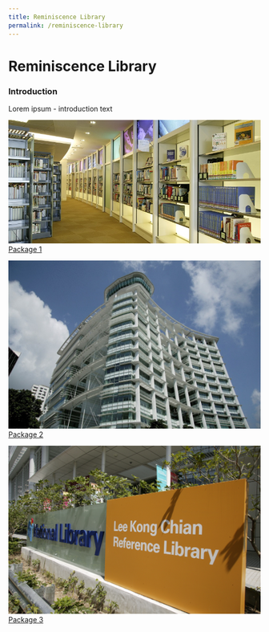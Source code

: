 ```yaml
---
title: Reminiscence Library
permalink: /reminiscence-library
---
```

# Reminiscence Library

### Introduction

Lorem ipsum - introduction text



[![Package 1](/images/about-us/genref-stacks-v2.jpg)
Package 1](/reminiscence-library/reminiscencelibrary-01)

[![Package 2](/images/about-us/National-Collection-v2.jpg)
Package 2](/reminiscence-library/reminiscencelibrary-02)

[![Package 3](/images/about-us/lkcrl-signboard.jpeg)Package 3](/reminiscence-library/reminiscencelibrary-02)